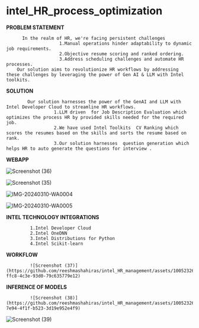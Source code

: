 # intel_HR_process_optimization

**PROBLEM STATEMENT**

          In the realm of HR, we're facing persistent challenges 
                        1.Manual operations hinder adaptability to dynamic job requirements.
                        2.Objective resume scoring and ranked ordering.
                        3.Address scheduling challenges and automate HR processes.
        Our solution aims to revolutionize HR workflows by addressing these challenges by leveraging the power of Gen AI & LLM with Intel toolkits.

**SOLUTION**

            Our solution harnesses the power of the GenAI and LLM with Intel Developer Cloud to streamline HR workflows.
                      1.LLM driven  for Job Description Evaluation which optimizes the process HR by provided skills needed for the required job.
                      2.We have used Intel Toolkits  CV Ranking which scores the resumes based on the skills and sorts the resume based on rank.
                      3.Our solution harnesses  question generation which helps HR to auto generate the questions for interview . 

**WEBAPP**

   ![Screenshot (36)](https://github.com/reeshmashahiras/intel_HR_management/assets/100523261/ca9ff397-c32e-4dd0-a249-4340a594c166)


   ![Screenshot (35)](https://github.com/reeshmashahiras/intel_HR_management/assets/100523261/512b0555-2d07-4fc6-9325-87a75c378bf2)


   
   ![IMG-20240310-WA0004](https://github.com/reeshmashahiras/intel_HR_management/assets/100523261/d41440d6-d616-42fb-b601-8e03b6eee949)

   

   ![IMG-20240310-WA0005](https://github.com/reeshmashahiras/intel_HR_management/assets/100523261/495f8b94-6bab-4d27-a78e-021dfecec4cf)

**INTEL TECHNOLOGY INTEGRATIONS**

             1.Intel Developer Cloud
             2.Intel OneDNN
             3.Intel Distributions for Python 
             4.Intel Scikit-learn


**WORKFLOW**

             ![Screenshot (37)](https://github.com/reeshmashahiras/intel_HR_management/assets/100523261/a81a6b08-ffc8-4c3e-93d0-79c635779e12)

**INFERENCE OF MODELS**
             
             ![Screenshot (38)](https://github.com/reeshmashahiras/intel_HR_management/assets/100523261/efe5d774-7e94-4f1f-b523-3d19e952e4f9)


             
![Screenshot (39)](https://github.com/reeshmashahiras/intel_HR_management/assets/100523261/21bf5fac-bc11-4fb8-a343-cee805d65ff9)
